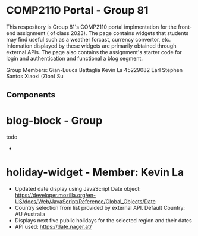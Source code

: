 # COMP2110 Portal - Group 81

This respository is Group 81's COMP2110 portal implmentation for the front-end assignment ( of class 2023). The page contains widgets that students may find useful such as a weather forcast, currency convertor, etc. Infomation displayed by these widgets are primarily obtained through external APIs. The page also contains the assignment's starter code for login and authentication and functional a blog segment.

Group Members:
Gian-Luuca Battaglia
Kevin La 45229082
Earl Stephen Santos
Xiaoxi (Zion) Su

## Components

# blog-block - Group

todo

-

# holiday-widget - Member: Kevin La

- Updated date display using JavaScript Date object: https://developer.mozilla.org/en-US/docs/Web/JavaScript/Reference/Global_Objects/Date
- Country selection from list provided by external API. Default Country: AU Australia
- Displays next five public holidays for the selected region and their dates
- API used: https://date.nager.at/
